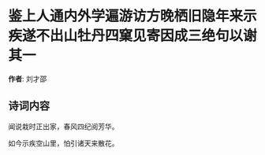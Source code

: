 # 鉴上人通内外学遍游访方晚栖旧隐年来示疾遂不出山牡丹四窠见寄因成三绝句以谢  其一

**作者**: 刘才邵

## 诗词内容

闻说栽时正出家，春风四纪阅芳华。

如今示疾空山里，怕引诸天来散花。

